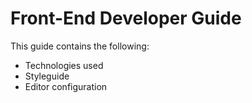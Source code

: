 # Front-End Developer Guide

This guide contains the following:

* Technologies used
* Styleguide 
* Editor configuration 